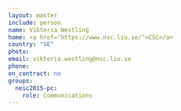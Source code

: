 ```yaml
---
layout: master
include: person
name: Viktoria Westling
home: <a href="https://www.nsc.liu.se/">CSC</a>
country: "SE"
photo:
email: viktoria.westling@nsc.liu.se
phone:
on_contract: no
groups:
  neic2015-pc:
    role: Communications
---
```

